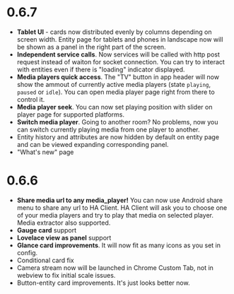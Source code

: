 # 0.6.7
- **Tablet UI** - cards now distributed evenly by columns depending on screen width. Entity page for tablets and phones in landscape now will be shown as a panel in the right part of the screen.
- **Independent service calls**. Now services will be called with http post request instead of waiton for socket connection. You can try to interact with entities even if there is "loading" indicator displayed.
- **Media players quick access**. The "TV" button in app header will now show the ammout of currently active media players (state `playing`, `paused` or `idle`). You can open media player page right from there to control it.
- **Media player seek**. You can now set playing position with slider on player page for supported platforms.
- **Switch media player**. Going to another room? No problems, now you can switch currently playing media from one player to another.
- Entity history and attributes are now hidden by default on entity page and can be viewed expanding corresponding panel.
- "What's new" page
# 0.6.6
- **Share media url to any media_player!** You can now use Android share menu to share any url to HA Client. HA Client will ask you to choose one of your media players and try to play that media on selected player. Media extractor also supported.
- **Gauge card** support
- **Lovelace view as panel** support
- **Glance card improvements**. It will now fit as many icons as you set in config.
- Conditional card fix
- Camera stream now will be launched in Chrome Custom Tab, not in webview to fix initial scale issues.
- Button-entity card improvements. It's just looks better now.
